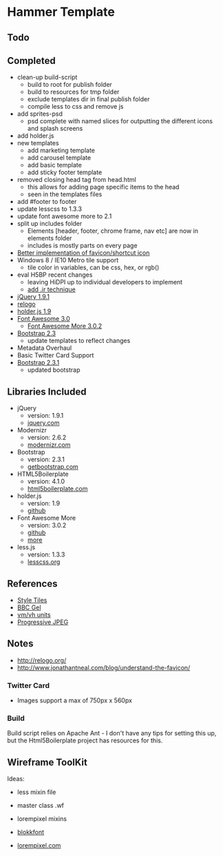 Hammer Template
===============

## Todo

## Completed

+ clean-up build-script
  + build to root for publish folder
  + build to resources for tmp folder
  + exclude templates dir in final publish folder
  + compile less to css and remove js
+ add sprites-psd
  + psd complete with named slices for outputting the different icons and splash screens
+ add holder.js
+ new templates
  + add marketing template
  + add carousel template
  + add basic template
  + add sticky footer template
+ removed closing head tag from head.html
  + this allows for adding page specific items to the head
  + seen in the templates files
+ add #footer to footer
+ update lesscss to 1.3.3
+ update font awesome more to 2.1
+ split up includes folder
  + Elements [header, footer, chrome frame, nav etc] are now in elements folder
  + includes is mostly parts on every page
+ [Better implementation of favicon/shortcut icon](http://www.jonathantneal.com/blog/understand-the-favicon/) 
+ Windows 8 / IE10 Metro tile support
  + tile color in variables, can be css, hex, or rgb()
+ eval H5BP recent changes
  + leaving HiDPI up to individual developers to implement
  + [add .ir technique](https://github.com/h5bp/html5-boilerplate/issues/1239)
+ [jQuery 1.9.1](http://jquery.com)
+ [relogo](http://relogo.org/)
+ [holder.js 1.9](http://imsky.github.com/holder/)
+ [Font Awesome 3.0](http://fortawesome.github.com/Font-Awesome)
  + [Font Awesome More 3.0.2](http://gregoryloucas.github.com/Font-Awesome-More/)
+ [Bootstrap 2.3](http://twitter.github.com/bootstrap/)
  + update templates to reflect changes
+ Metadata Overhaul
+ Basic Twitter Card Support
+ [Bootstrap 2.3.1](http://twitter.github.com/bootstrap/)
  + updated bootstrap

## Libraries Included

+ jQuery
  + version: 1.9.1
  + [jquery.com](http://jquery.com)
+ Modernizr
  + version: 2.6.2
  + [modernizr.com](http://modernizr.com)
+ Bootstrap
  + version: 2.3.1
  + [getbootstrap.com](http://getbootstrap.com)
+ HTML5Boilerplate
  + version: 4.1.0
  + [html5boilerplate.com](http://html5boilerplate.com/)
+ holder.js
  + version: 1.9
  + [github](http://imsky.github.com/holder/)
+ Font Awesome More
  + version: 3.0.2
  + [github](http://fortawesome.github.com/Font-Awesome/)
  + [more](http://gregoryloucas.github.com/Font-Awesome-More/)
+ less.js
  + version: 1.3.3
  + [lesscss.org](http://lesscss.org)
  
## References

+ [Style Tiles](http://styletil.es/)
+ [BBC Gel](http://www.bbc.co.uk/gel)
+ [vm/vh units](http://snook.ca/archives/html_and_css/vm-vh-units)
+ [Progressive JPEG](http://calendar.perfplanet.com/2012/progressive-jpegs-a-new-best-practice/)

## Notes

+ http://relogo.org/
+ http://www.jonathantneal.com/blog/understand-the-favicon/

### Twitter Card

+ Images support a max of 750px x 560px

### Build
  
Build script relies on Apache Ant - I don't have any tips for setting this up, but the Html5Boilerplate project has resources for this. 

## Wireframe ToolKit

Ideas:
+ less mixin file
+ master class .wf
+ lorempixel mixins

+ [blokkfont](http://blokkfont.com/)
+ [lorempixel.com](http://lorempixel.com/)